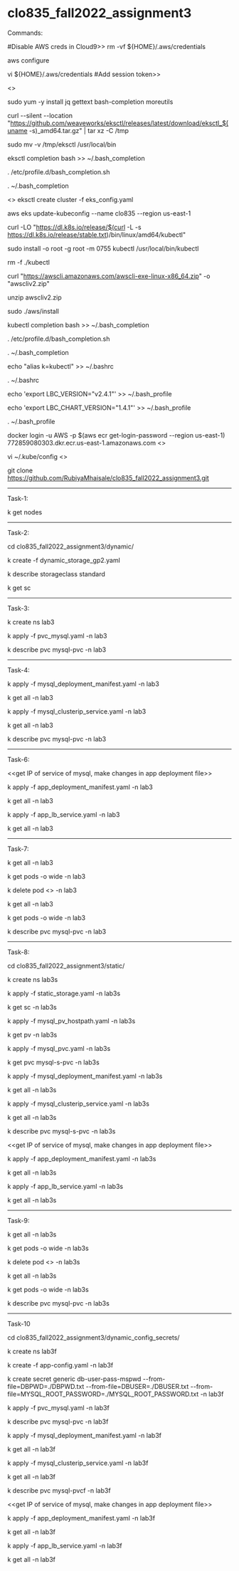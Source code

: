 # clo835_fall2022_assignment3

Commands:

#Disable AWS creds in Cloud9>>
rm -vf ${HOME}/.aws/credentials

aws configure

vi ${HOME}/.aws/credentials
#Add session token>>

<<Do github pushes for docker images>>

sudo yum -y install jq gettext bash-completion moreutils

curl --silent --location "https://github.com/weaveworks/eksctl/releases/latest/download/eksctl_$(uname -s)_amd64.tar.gz" | tar xz -C /tmp

sudo mv -v /tmp/eksctl /usr/local/bin

eksctl completion bash >> ~/.bash_completion

. /etc/profile.d/bash_completion.sh

. ~/.bash_completion

<<Copy EKS config file>>
eksctl create cluster -f eks_config.yaml

aws eks update-kubeconfig --name clo835 --region us-east-1 

curl -LO "https://dl.k8s.io/release/$(curl -L -s https://dl.k8s.io/release/stable.txt)/bin/linux/amd64/kubectl"

sudo install -o root -g root -m 0755 kubectl /usr/local/bin/kubectl

rm -f ./kubectl

curl "https://awscli.amazonaws.com/awscli-exe-linux-x86_64.zip" -o "awscliv2.zip"

unzip awscliv2.zip

sudo ./aws/install

kubectl completion bash >> ~/.bash_completion

. /etc/profile.d/bash_completion.sh

. ~/.bash_completion

echo "alias k=kubectl" >> ~/.bashrc

. ~/.bashrc

echo 'export LBC_VERSION="v2.4.1"' >> ~/.bash_profile

echo 'export LBC_CHART_VERSION="1.4.1"' >> ~/.bash_profile

. ~/.bash_profile

docker login -u AWS -p $(aws ecr get-login-password --region us-east-1) 772859080303.dkr.ecr.us-east-1.amazonaws.com
<<docker pull images>>

vi ~/.kube/config
<<change from v1alpha1 to v1beta1>> 

git clone https://github.com/RubiyaMhaisale/clo835_fall2022_assignment3.git
************************************
Task-1:

k get nodes

************************************
Task-2:

cd clo835_fall2022_assignment3/dynamic/
  
k create -f dynamic_storage_gp2.yaml
  
k describe storageclass standard
  
k get sc

************************************
Task-3:

k create ns lab3
  
k apply -f pvc_mysql.yaml -n lab3
  
k describe pvc mysql-pvc -n lab3

************************************
Task-4: 

k apply -f mysql_deployment_manifest.yaml -n lab3
  
k get all -n lab3
  
k apply -f mysql_clusterip_service.yaml -n lab3
  
k get all -n lab3
  
k describe pvc mysql-pvc -n lab3

************************************
Task-6: 

<<get IP of service of mysql, make changes in app deployment file>>
  
k apply -f app_deployment_manifest.yaml -n lab3
  
k get all -n lab3
  
k apply -f app_lb_service.yaml -n lab3 
  
k get all -n lab3

************************************
Task-7:

k get all -n lab3
  
k get pods -o wide -n lab3
  
k delete pod <<mysql-pod>> -n lab3
  
k get all -n lab3
  
k get pods -o wide -n lab3
  
k describe pvc mysql-pvc -n lab3

************************************
Task-8:

cd clo835_fall2022_assignment3/static/
  
k create ns lab3s
  
k apply -f static_storage.yaml -n lab3s
  
k get sc -n lab3s
  
k apply -f mysql_pv_hostpath.yaml -n lab3s
  
k get pv -n lab3s
  
k apply -f mysql_pvc.yaml -n lab3s
  
k get pvc mysql-s-pvc -n lab3s

k apply -f mysql_deployment_manifest.yaml -n lab3s
  
k get all -n lab3s
  
k apply -f mysql_clusterip_service.yaml -n lab3s
  
k get all -n lab3s
  
k describe pvc mysql-s-pvc -n lab3s

<<get IP of service of mysql, make changes in app deployment file>>
  
k apply -f app_deployment_manifest.yaml -n lab3s
  
k get all -n lab3s
  
k apply -f app_lb_service.yaml -n lab3s 
  
k get all -n lab3s
  
*************************************
Task-9:

k get all -n lab3s
  
k get pods -o wide -n lab3s
  
k delete pod <<mysql-pod>> -n lab3s
  
k get all -n lab3s
  
k get pods -o wide -n lab3s
  
k describe pvc mysql-pvc -n lab3s
  
*************************************
Task-10

cd clo835_fall2022_assignment3/dynamic_config_secrets/
  
k create ns lab3f
  
k create -f app-config.yaml -n lab3f
  
k create secret generic db-user-pass-mspwd --from-file=DBPWD=./DBPWD.txt --from-file=DBUSER=./DBUSER.txt --from-file=MYSQL_ROOT_PASSWORD=./MYSQL_ROOT_PASSWORD.txt -n lab3f

k apply -f pvc_mysql.yaml -n lab3f
  
k describe pvc mysql-pvc -n lab3f
  
k apply -f mysql_deployment_manifest.yaml -n lab3f
  
k get all -n lab3f
  
k apply -f mysql_clusterip_service.yaml -n lab3f
  
k get all -n lab3f
  
k describe pvc mysql-pvcf -n lab3f

<<get IP of service of mysql, make changes in app deployment file>>
  
k apply -f app_deployment_manifest.yaml -n lab3f
  
k get all -n lab3f
  
k apply -f app_lb_service.yaml -n lab3f 
  
k get all -n lab3f
